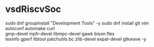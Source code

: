 # vsdRiscvSoc
sudo dnf groupinstall "Development Tools" -y
sudo dnf install git vim autoconf automake curl \
  gmp-devel mpfr-devel libmpc-devel gawk bison flex \
  texinfo gperf libtool patchutils bc zlib-devel expat-devel gtkwave -y
